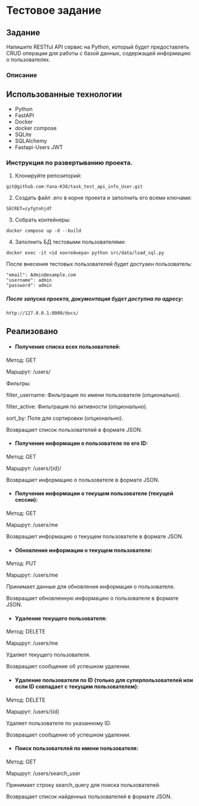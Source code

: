 # Тестовое задание
## Задание 
Напишите RESTful API сервис на Python, который будет предоставлять CRUD операции для работы с базой данных, содержащей информацию о пользователях.

### Описание 
## Использованные технологии

- Python
- FastAPI
- Docker
- docker compose
- SQLite
- SQLAlchemy
- Fastapi-Users  JWT

### Инструкция по развертыванию проекта.

1. Клонируйте репозиторий:
```
git@github.com:Yana-K38/task_test_api_info_User.git
```
2. Создать файл .env в корне проекта и заполнить его всеми ключами:
```
SECRET=zyfgtnhjdf
```
3. Собрать контейнеры:
```
docker compose up -d --build
```
4. Заполнить БД тестовыми пользователями:
```
docker exec -it <id контейнера> python src/data/load_sql.py
```
После внесения тестовых пользователей будет достуаен пользователь:
```
"email": Admin@example.com
"username": admin
"password": admin
```

##### После запуска проекта, документация будет доступна по адресу:
```http://127.0.0.1:8000/docs/```
  
## Реализовано

* #### Получение списка всех пользователей:

Метод: GET

Маршрут: /users/

Фильтры:

filter_username: Фильтрация по имени пользователя (опционально).

filter_active: Фильтрация по активности (опционально).

sort_by: Поле для сортировки (опционально).

Возвращает список пользователей в формате JSON.

* #### Получение информации о пользователе по его ID:
  
Метод: GET

Маршрут: /users/{id}/

Возвращает информацию о пользователе в формате JSON.

* #### Получение информации о текущем пользователе (текущей сессии):

Метод: GET

Маршрут: /users/me

Возвращает информацию о текущем пользователе в формате JSON.

* #### Обновление информации о текущем пользователе:

Метод: PUT

Маршрут: /users/me

Принимает данные для обновления информации о пользователе.

Возвращает обновленную информацию о пользователе в формате JSON.

* #### Удаление текущего пользователя:

Метод: DELETE

Маршрут: /users/me

Удаляет текущего пользователя.

Возвращает сообщение об успешном удалении.

* #### Удаление пользователя по ID (только для суперпользователей или если ID совпадает с текущим пользователем):

Метод: DELETE

Маршрут: /users/{id}

Удаляет пользователя по указанному ID.

Возвращает сообщение об успешном удалении.

* #### Поиск пользователей по имени пользователя:

Метод: GET

Маршрут: /users/search_user

Принимает строку search_query для поиска пользователей.

Возвращает список найденных пользователей в формате JSON.

